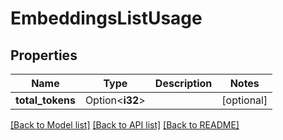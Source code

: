 # EmbeddingsListUsage

## Properties

Name | Type | Description | Notes
------------ | ------------- | ------------- | -------------
**total_tokens** | Option<**i32**> |  | [optional]

[[Back to Model list]](../README.md#documentation-for-models) [[Back to API list]](../README.md#documentation-for-api-endpoints) [[Back to README]](../README.md)



